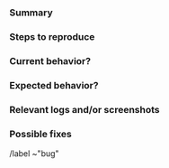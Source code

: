 <!--
Before opening a new request, make sure to search for keywords in the issues
filtered by the "bug" label:

- /issues?state=opened&label_name[]=bug

and verify the issue you're about to submit isn't a duplicate.
-->

### Summary

<!--
summarize the bug encountered
-->

### Steps to reproduce

<!--
how one can reproduce the issue - this is very important 
-->

### Current behavior?

<!--
a clear and concise description of what is currently happening - this can be
omitted if your summary covers everything 
-->

### Expected behavior?

<!--
a clear and concise description of what you expected to happen 
-->

### Relevant logs and/or screenshots

<!--
if applicable, paste any relevant logs or add screenshots to help explain your
problem - please use code blocks (```) to format console output, logs, and code
as it's tough to read otherwise 
-->

### Possible fixes

<!--
if possible, link to the line of code that might be responsible for the problem
-->

/label ~"bug"
